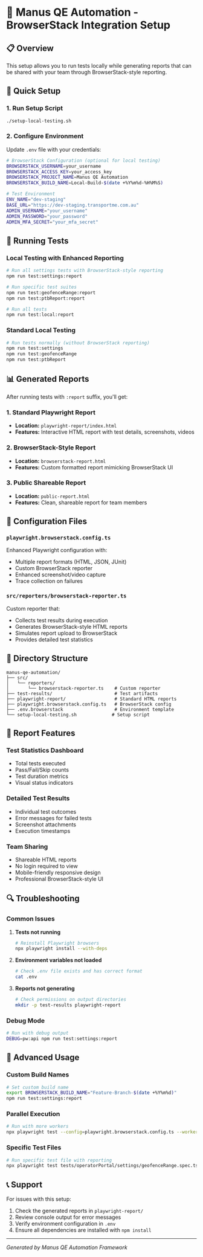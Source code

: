 # 🧪 Manus QE Automation - BrowserStack Integration Setup

## 📋 Overview

This setup allows you to run tests locally while generating reports that can be shared with your team through BrowserStack-style reporting.

## 🚀 Quick Setup

### 1. Run Setup Script
```bash
./setup-local-testing.sh
```

### 2. Configure Environment
Update `.env` file with your credentials:
```bash
# BrowserStack Configuration (optional for local testing)
BROWSERSTACK_USERNAME=your_username
BROWSERSTACK_ACCESS_KEY=your_access_key
BROWSERSTACK_PROJECT_NAME=Manus QE Automation
BROWSERSTACK_BUILD_NAME=Local-Build-$(date +%Y%m%d-%H%M%S)

# Test Environment
ENV_NAME="dev-staging"
BASE_URL="https://dev-staging.transportme.com.au"
ADMIN_USERNAME="your_username"
ADMIN_PASSWORD="your_password"
ADMIN_MFA_SECRET="your_mfa_secret"
```

## 🎯 Running Tests

### Local Testing with Enhanced Reporting
```bash
# Run all settings tests with BrowserStack-style reporting
npm run test:settings:report

# Run specific test suites
npm run test:geofenceRange:report
npm run test:ptbReport:report

# Run all tests
npm run test:local:report
```

### Standard Local Testing
```bash
# Run tests normally (without BrowserStack reporting)
npm run test:settings
npm run test:geofenceRange
npm run test:ptbReport
```

## 📊 Generated Reports

After running tests with `:report` suffix, you'll get:

### 1. Standard Playwright Report
- **Location:** `playwright-report/index.html`
- **Features:** Interactive HTML report with test details, screenshots, videos

### 2. BrowserStack-Style Report
- **Location:** `browserstack-report.html`
- **Features:** Custom formatted report mimicking BrowserStack UI

### 3. Public Shareable Report
- **Location:** `public-report.html`
- **Features:** Clean, shareable report for team members

## 🔧 Configuration Files

### `playwright.browserstack.config.ts`
Enhanced Playwright configuration with:
- Multiple report formats (HTML, JSON, JUnit)
- Custom BrowserStack reporter
- Enhanced screenshot/video capture
- Trace collection on failures

### `src/reporters/browserstack-reporter.ts`
Custom reporter that:
- Collects test results during execution
- Generates BrowserStack-style HTML reports
- Simulates report upload to BrowserStack
- Provides detailed test statistics

## 📁 Directory Structure

```
manus-qe-automation/
├── src/
│   └── reporters/
│       └── browserstack-reporter.ts    # Custom reporter
├── test-results/                       # Test artifacts
├── playwright-report/                  # Standard HTML reports
├── playwright.browserstack.config.ts   # BrowserStack config
├── .env.browserstack                   # Environment template
└── setup-local-testing.sh             # Setup script
```

## 🎨 Report Features

### Test Statistics Dashboard
- Total tests executed
- Pass/Fail/Skip counts
- Test duration metrics
- Visual status indicators

### Detailed Test Results
- Individual test outcomes
- Error messages for failed tests
- Screenshot attachments
- Execution timestamps

### Team Sharing
- Shareable HTML reports
- No login required to view
- Mobile-friendly responsive design
- Professional BrowserStack-style UI

## 🔍 Troubleshooting

### Common Issues

1. **Tests not running**
   ```bash
   # Reinstall Playwright browsers
   npx playwright install --with-deps
   ```

2. **Environment variables not loaded**
   ```bash
   # Check .env file exists and has correct format
   cat .env
   ```

3. **Reports not generating**
   ```bash
   # Check permissions on output directories
   mkdir -p test-results playwright-report
   ```

### Debug Mode
```bash
# Run with debug output
DEBUG=pw:api npm run test:settings:report
```

## 🚀 Advanced Usage

### Custom Build Names
```bash
# Set custom build name
export BROWSERSTACK_BUILD_NAME="Feature-Branch-$(date +%Y%m%d)"
npm run test:settings:report
```

### Parallel Execution
```bash
# Run with more workers
npx playwright test --config=playwright.browserstack.config.ts --workers=4
```

### Specific Test Files
```bash
# Run specific test file with reporting
npx playwright test tests/operatorPortal/settings/geofenceRange.spec.ts --config=playwright.browserstack.config.ts
```

## 📞 Support

For issues with this setup:
1. Check the generated reports in `playwright-report/`
2. Review console output for error messages
3. Verify environment configuration in `.env`
4. Ensure all dependencies are installed with `npm install`

---
*Generated by Manus QE Automation Framework*
